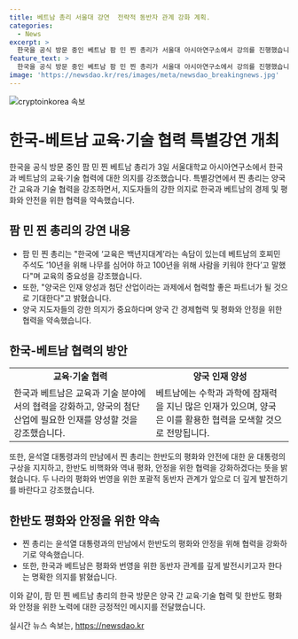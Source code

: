 ```yaml
---
title: 베트남 총리 서울대 강연  전략적 동반자 관계 강화 계획.
categories:
  - News
excerpt: >
  한국을 공식 방문 중인 베트남 팜 민 찐 총리가 서울대 아시아연구소에서 강의를 진행했습니다. 찐 총리는 한국과 베트남의 교육·기술 협력을 강조하며, 두 나라 간의 인재 양성과 첨단 산업 분야에서 협력할 의지를 밝혔습니다. 또한, 양국 간의 경제협력과 평화 유지를 약속하며, 서로의 발전을 위해 노력할 것을 강조했습니다. 이에 윤석열 대통령은 통관 간소화와 교역, 투자 활성화를 통한 협력을 강화하겠다는 의지를 피력했고, 찐 총리는 한반도 평화와 안정에 대한 윤 대통령의 구상을 지지한다는 발언을 했습니다.
feature_text: >
  한국을 공식 방문 중인 베트남 팜 민 찐 총리가 서울대 아시아연구소에서 강의를 진행했습니다. 찐 총리는 한국과 베트남의 교육·기술 협력을 강조하며, 두 나라 간의 인재 양성과 첨단 산업 분야에서 협력할 의지를 밝혔습니다. 또한, 양국 간의 경제협력과 평화 유지를 약속하며, 서로의 발전을 위해 노력할 것을 강조했습니다. 이에 윤석열 대통령은 통관 간소화와 교역, 투자 활성화를 통한 협력을 강화하겠다는 의지를 피력했고, 찐 총리는 한반도 평화와 안정에 대한 윤 대통령의 구상을 지지한다는 발언을 했습니다.
image: 'https://newsdao.kr/res/images/meta/newsdao_breakingnews.jpg'
---
```


<p><img src="https://newsdao.kr/res/images/meta/newsdao_breakingnews.jpg" alt="cryptoinkorea 속보" /></p>

<h1>한국-베트남 교육·기술 협력 특별강연 개최</h1>

<p data-ke-size="size16">한국을 공식 방문 중인 팜 민 찐 베트남 총리가 3일 서울대학교 아시아연구소에서 한국과 베트남의 교육·기술 협력에 대한 의지를 강조했습니다. 특별강연에서 찐 총리는 양국 간 교육과 기술 협력을 강조하면서, 지도자들의 강한 의지로 한국과 베트남의 경제 및 평화와 안전을 위한 협력을 약속했습니다.</p>

<h2 data-ke-size="size26">팜 민 찐 총리의 강연 내용</h2>

<ul>
  <li>팜 민 찐 총리는 "한국에 ‘교육은 백년지대계’라는 속담이 있는데 베트남의 호찌민 주석도 ‘10년을 위해 나무를 심어야 하고 100년을 위해 사람을 키워야 한다’고 말했다"며 교육의 중요성을 강조했습니다.</li>
  <li>또한, "양국은 인재 양성과 첨단 산업이라는 과제에서 협력할 좋은 파트너가 될 것으로 기대한다"고 밝혔습니다.</li>
  <li>양국 지도자들의 강한 의지가 중요하다며 양국 간 경제협력 및 평화와 안정을 위한 협력을 약속했습니다.</li>
</ul>

<h2 data-ke-size="size26">한국-베트남 협력의 방안</h2>

<table>
  <tr>
    <td style="text-align: center; height: 17px;"><b>교육·기술 협력</b></td>
    <td style="text-align: center; height: 17px;"><b>양국 인재 양성</b></td>
  </tr>
  <tr>
    <td>한국과 베트남은 교육과 기술 분야에서의 협력을 강화하고, 양국의 첨단 산업에 필요한 인재를 양성할 것을 강조했습니다.</td>
    <td>베트남에는 수학과 과학에 잠재력을 지닌 많은 인재가 있으며, 양국은 이를 활용한 협력을 모색할 것으로 전망됩니다.</td>
  </tr>
</table>

<p data-ke-size="size16">또한, 윤석열 대통령과의 만남에서 찐 총리는 한반도의 평화와 안전에 대한 윤 대통령의 구상을 지지하고, 한반도 비핵화와 역내 평화, 안정을 위한 협력을 강화하겠다는 뜻을 밝혔습니다. 두 나라의 평화와 번영을 위한 포괄적 동반자 관계가 앞으로 더 깊게 발전하기를 바란다고 강조했습니다.</p>

<h2 data-ke-size="size26">한반도 평화와 안정을 위한 약속</h2>

<ul>
  <li>찐 총리는 윤석열 대통령과의 만남에서 한반도의 평화와 안정을 위해 협력을 강화하기로 약속했습니다.</li>
  <li>또한, 한국과 베트남은 평화와 번영을 위한 동반자 관계를 깊게 발전시키고자 한다는 명확한 의지를 밝혔습니다.</li>
</ul>

<p data-ke-size="size16">이와 같이, 팜 민 찐 베트남 총리의 한국 방문은 양국 간 교육·기술 협력 및 한반도 평화와 안정을 위한 노력에 대한 긍정적인 메시지를 전달했습니다.</p>
실시간 뉴스 속보는, <a href="https://newsdao.kr" rel="dofollow">https://newsdao.kr</a>



